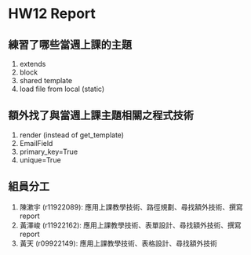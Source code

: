 # HW12 Report

## 練習了哪些當週上課的主題

1. extends
2. block
3. shared template
4. load file from local (static)

## 額外找了與當週上課主題相關之程式技術

1. render (instead of get_template)
2. EmailField
3. primary_key=True
4. unique=True

## 組員分工

1. 陳漱宇 (r11922089): 應用上課教學技術、路徑規劃、尋找額外技術、撰寫 report
2. 黃澤峻 (r11922162): 應用上課教學技術、表單設計、尋找額外技術、撰寫 report
3. 黃天 (r09922149): 應用上課教學技術、表格設計、尋找額外技術
